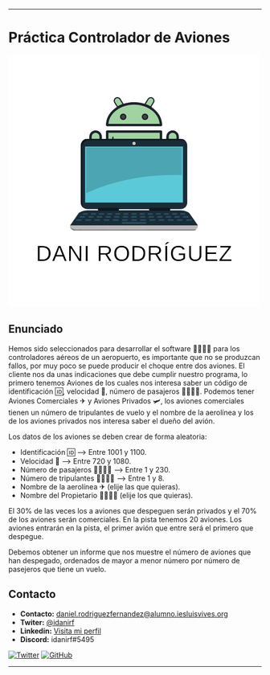 
--- 
# Práctica Controlador de Aviones
<img src=daniimg.png>



## Enunciado
Hemos sido seleccionados para desarrollar el software 👨‍💻👩‍💻 para los controladores aéreos de un aeropuerto, es importante que no se produzcan fallos, por muy poco se puede producir el choque  entre dos aviones. El cliente nos da unas indicaciones que debe cumplir nuestro programa, lo primero tenemos Aviones  de los cuales nos interesa saber un código de identificación 🆔, velocidad 💨, número de pasajeros 👨‍👩‍👧‍👦. Podemos tener Aviones Comerciales ✈ y Aviones Privados 🛩, los aviones comerciales tienen un número de tripulantes de vuelo y el nombre de la aerolínea y los de los aviones privados nos interesa saber el dueño del avión.

Los datos de los aviones se deben crear de forma aleatoria:
* Identificación 🆔 --> Entre 1001 y 1100.
* Velocidad 💨 --> Entre 720 y 1080.
* Número de pasajeros 👨‍👩‍👧‍👦 --> Entre 1 y 230.
* Número de tripulantes 👩‍✈️👨‍✈️ --> Entre 1 y 8.
* Nombre de la aerolínea ✈ (elije las que quieras).
* Nombre del Propietario 👨‍💼👩‍💼 (elije los que quieras).


 El 30% de las veces los a aviones que despeguen serán privados y el 70% de los aviones serán comerciales. En la pista tenemos 20 aviones. Los aviones entrarán en la pista, el primer avión que entre será el primero que despegue.

Debemos obtener un informe que nos muestre el número de aviones que han despegado, ordenados de mayor a menor número por número de pasejeros que tiene un vuelo.




## Contacto
* **Contacto:** daniel.rodriguezfernandez@alumno.iesluisvives.org
* **Twiter:** [@idanirf](https://twitter.com/idanirf)
* **Linkedin:** [Visita mi perfil](https://www.linkedin.com/in/danielrodriguezfernandez03002/)
* **Discord:** idanirf#5495

[![Twitter](https://img.shields.io/twitter/follow/idanirf?style=social)](https://twitter.com/idanirf)
[![GitHub](https://img.shields.io/github/followers/idanirf?style=social)](https://github.com/idanirf)

---